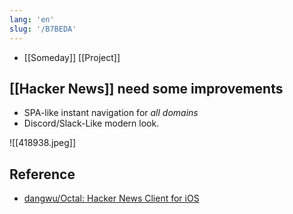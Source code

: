 ```yaml
---
lang: 'en'
slug: '/B7BEDA'
---
```


- [[Someday]] [[Project]]

## [[Hacker News]] need some improvements

- SPA-like instant navigation for _all domains_
- Discord/Slack-Like modern look.

![[418938.jpeg]]

## Reference

- [dangwu/Octal: Hacker News Client for iOS](https://github.com/dangwu/Octal)
